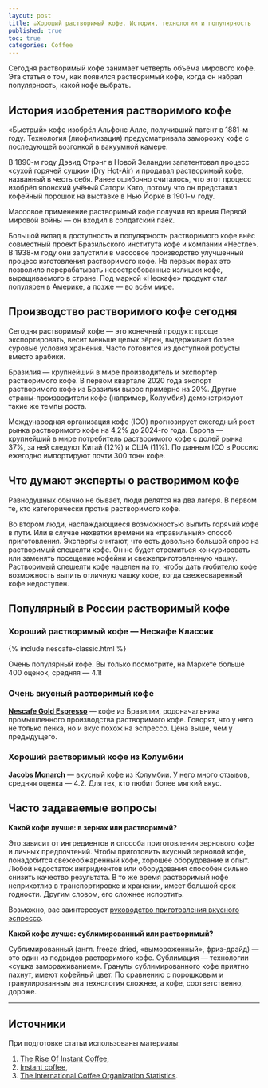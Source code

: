 ```yaml
---
layout: post
title: ☕️Хороший растворимый кофе. История, технологии и популярность
published: true
toc: true
categories: Coffee
---
```


Сегодня растворимый кофе занимает четверть объёма мирового кофе. Эта статья о том, как появился растворимый кофе, когда он набрал популярность, какой кофе выбрать.

## История изобретения растворимого кофе

«Быстрый» кофе изобрёл Альфонс Алле, получивший патент в 1881-м году. Технология (лиофилизация) предусматривала заморозку кофе с последующей возгонкой в вакуумной камере.

В 1890-м году Дэвид Стрэнг в Новой Зеландии запатентовал процесс «сухой горячей сушки» (Dry Hot-Air) и продавал растворимый кофе, названный в честь себя. 
Ранее ошибочно считалось, что этот процесс изобрёл японский учёный Сатори Като, потому что он представил кофейный порошок на выставке в Нью Йорке в 1901-м году.

Массовое применение растворимый кофе получил во время Первой мировой войны — он входил в солдатский паёк.

Большой вклад в доступность и популярность растворимого кофе внёс совместный проект Бразильского института кофе и компании «Нестле». 
В 1938-м году они запустили в массовое производство улучшенный процесс изготовления растворимого кофе. На первых порах это позволило перерабатывать невостребованные излишки кофе, выращиваемого в стране.
Под маркой «Нескафе» продукт стал популярен в Америке, а позже — во всём мире.

## Производство растворимого кофе сегодня

Сегодня растворимый кофе — это конечный продукт: проще экспортировать, весит меньше целых зёрен, выдерживает более суровые условия хранения. Часто готовится из доступной робусты вместо арабики.

Бразилия — крупнейший в мире производитель и экспортер растворимого кофе. В первом квартале 2020 года экспорт растворимого кофе из Бразилии вырос примерно на 20%. 
Другие страны-производители кофе (например, Колумбия)  демонстрируют такие же темпы роста.

Международная организация кофе (ICO) прогнозирует ежегодный рост рынка растворимого кофе на 4,2% до 2024-го года. Европа — крупнейший в мире потребитель растворимого кофе с долей рынка 37%, за ней следуют Китай (12%) и США (11%).
По данным ICO в Россию ежегодно импортируют почти 300 тонн кофе.

## Что думают эксперты о растворимом кофе

Равнодушных обычно не бывает, люди делятся на два лагеря. В первом те, кто категорически против растворимого кофе.

Во втором люди, наслаждающиеся возможностью выпить горячий кофе в пути. Или в случае нехватки времени на «правильный» способ приготовления. 
Эксперты считают, что есть довольно большой спрос на растворимый спешелти кофе. Он не будет стремиться конкурировать или заменять посещение кофейни и свежеприготовленную чашку. 
Растворимый спешелти кофе нацелен на то, чтобы дать любителю кофе возможность выпить отличную чашку кофе, когда свежесваренный кофе недоступен.

## Популярный в России растворимый кофе

### Хороший растворимый кофе — Нескафе Классик

{% include nescafe-classic.html %}

Очень популярный кофе. Вы только посмотрите, на Маркете больше 400 оценок, средняя — 4.1!

### Очень вкусный растворимый кофе

**<a href="{{ site.url }}/nescafe-gold-espresso/">Nescafe Gold Espresso</a>** — кофе из Бразилии, родоначальника промышленного производства растворимого кофе.
Говорят, что у него не только пенка, но и вкус похож на эспрессо. Цена выше, чем у предыдущего.

### Хороший растворимый кофе из Колумбии
**<a href="{{ site.url }}/jacobs-monarch/">Jacobs Monarch</a>** — вкусный кофе из Колумбии. У него много отзывов, средняя оценка — 4.2. 
Для тех, кто любит более мягкий вкус.

## Часто задаваемые вопросы

**Какой кофе лучше: в зернах или растворимый?**

Это зависит от ингредиентов и способа приготовления зернового кофе и личных предпочтений. Чтобы приготовить вкусный зерновой кофе, понадобится свежеобжаренный кофе, хорошее оборудование и опыт. Любой недостаток ингридиентов или оборудования способен сильно снизить качество результата.
В то же время растворимый кофе неприхотлив в транспортировке и хранении, имеет большой срок годности. Другим словом, его сложнее испортить.

<div class="content-box-green"> 
Возможно, вас заинтересует <a href="{{ site.url }}/brew/Kak-svarit-vkusnyi-kofe-v-rozhkovoy-kofevarke.html">руководство приготовления вкусного эспрессо</a>.
</div>


**Какой кофе лучше: сублимированный или растворимый?**

Сублимированный (англ. freeze dried, «вымороженный», фриз-драйд) — это один из подвидов растворимого кофе. Сублимация — технологии «сушка замораживанием». 
Гранулы сублимированного кофе приятно пахнут, имеют кофейный цвет. По сравнению с порошковым и гранулированным эта технология сложнее, а кофе, соответственно, дороже.


---
## Источники
При подготовке статьи использованы материалы:
1. [The Rise Of Instant Coffee](https://perfectdailygrind.com/2020/08/the-rise-of-instant-coffee/),
1. [Instant coffee](https://en.wikipedia.org/wiki/Instant_coffee#History),
1. [The International Coffee Organization Statistics](http://www.ico.org).